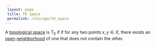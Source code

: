```yaml
---
 layout: page
 title: T0 space
 permalink: /chicago/t0_space
---
```

A [topological space](https://defsmath.github.io/DefsMath/topological_space) is $T_0$ if if for any two points $x,y \in X$, there exists an [open](https://defsmath.github.io/DefsMath/open) [neighborhood](https://defsmath.github.io/DefsMath/neighborhood) of one that does not contain the other.